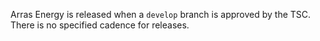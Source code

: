 Arras Energy is released when a `develop` branch is approved by the TSC.  There is no specified cadence for releases.
